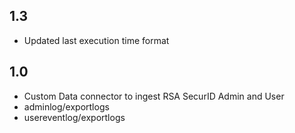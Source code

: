 
## 1.3
- Updated last execution time format

## 1.0
- Custom Data connector to ingest RSA SecurID Admin and User 
- adminlog/exportlogs
- usereventlog/exportlogs
